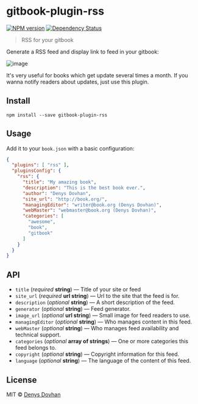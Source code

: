 # gitbook-plugin-rss

[![NPM version][npm-image]][npm-url]
[![Dependency Status][depstat-image]][depstat-url]

> RSS for your gitbook

Generate a RSS feed and display link to feed in your gitbook:

![image](https://cloud.githubusercontent.com/assets/3459374/12374850/81a6cd9a-bcb2-11e5-9b05-251fea000d3b.png)

It's very useful for books which get update several times a month. If you wanna notify readers about updates, just use this plugin.

## Install

    npm install --save gitbook-plugin-rss

## Usage

Add it to your `book.json` with a basic configuration:

```json
{
  "plugins": [ "rss" ],
  "pluginsConfig": {
    "rss": {
      "title": "My amazing book",
      "description": "This is the best book ever.",
      "author": "Denys Dovhan",
      "site_url": "http://book.org/",
      "managingEditor": "writer@book.org (Denys Dovhan)",
      "webMaster": "webmaster@book.org (Denys Dovhan)",
      "categories": [
        "awesome",
        "book",
        "gitbook"
      ]
    }
  }
}
```

## API

* `title` (_required_ **string**) — Title of your site or feed
* `site_url` (_required_ **url string**) — Url to the site that the feed is for.
* `description` (_optional_ **string**) — A short description of the feed.
* `generator` (_optional_  **string**) — Feed generator.
* `image_url` (_optional_  **url string**) — Small image for feed readers to use.
* `managingEditor` (_optional_ **string**) — Who manages content in this feed.
* `webMaster` (_optional_ **string**) — Who manages feed availability and technical support.
* `categories` (_optional_ **array of strings**) —  One or more categories this feed belongs to.
* `copyright` (_optional_ **string**) — Copyright information for this feed.
* `language` (_optional_ **string**) — The language of the content of this feed.

## License

MIT © [Denys Dovhan](http://denysdovhan.com)

[npm-url]: https://npmjs.org/package/gitbook-plugin-rss
[npm-image]: https://img.shields.io/npm/v/gitbook-plugin-rss.svg?style=flat-square

[depstat-url]: https://david-dm.org/denysdovhan/gitbook-plugin-rss
[depstat-image]: https://david-dm.org/denysdovhan/gitbook-plugin-rss.svg?style=flat-square
